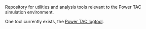 Repository for utilities and analysis tools relevant to the Power TAC simulation environment.

One tool currently exists, the [Power TAC logtool](powertac-tools/logtool/README).
